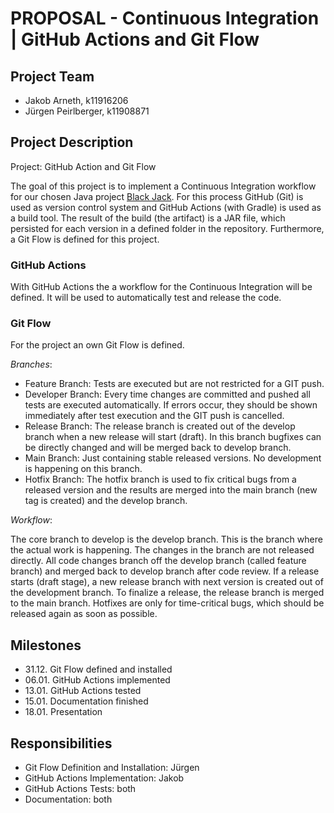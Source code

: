 # PROPOSAL - Continuous Integration | GitHub Actions and Git Flow

## Project Team
- Jakob Arneth, k11916206
- Jürgen Peirlberger, k11908871

## Project Description
Project: GitHub Action and Git Flow

The goal of this project is to implement a Continuous Integration workflow for our chosen Java project [Black Jack](https://github.com/jdarneth/Continous-Integration-GitHub/tree/main/Blackjack). For this process GitHub (Git) is used as version control system and GitHub Actions (with Gradle) is used as a build tool. The result of the build (the artifact) is a JAR file, which persisted for each version in a defined folder in the repository. Furthermore, a Git Flow is defined for this project.

### GitHub Actions
With GitHub Actions the a workflow for the Continuous Integration will be defined. It will be used to automatically test and release the code.

### Git Flow
For the project an own Git Flow is defined. 

*Branches*:
- Feature Branch: Tests are executed but are not restricted for a GIT push.
- Developer Branch: Every time changes are committed and pushed all tests are executed automatically. If errors occur, they should be shown immediately after test execution and the GIT push is cancelled.
- Release Branch: The release branch is created out of the develop branch when a new release will start (draft). In this branch bugfixes can be directly changed and will be merged back to develop branch.
- Main Branch: Just containing stable released versions. No development is happening on this branch.
- Hotfix Branch: The hotfix branch is used to fix critical bugs from a released version and the results are merged into the main branch (new tag is created) and the develop branch.

*Workflow*:

The core branch to develop is the develop branch. This is the branch where the actual work is happening. The changes in the branch are not released directly. All code changes branch off the develop branch (called feature branch) and merged back to develop branch after code review. If a release starts (draft stage), a new release branch with next version is created out of the development branch. To finalize a release, the release branch is merged to the main branch. Hotfixes are only for time-critical bugs, which should be released again as soon as possible. 

### 

## Milestones
- 31.12. Git Flow defined and installed
- 06.01. GitHub Actions implemented
- 13.01. GitHub Actions tested
- 15.01. Documentation finished
- 18.01. Presentation

## Responsibilities
- Git Flow Definition and Installation: Jürgen
- GitHub Actions Implementation: Jakob
- GitHub Actions Tests: both
- Documentation: both
